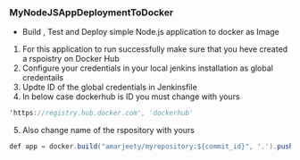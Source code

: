 ### MyNodeJSAppDeploymentToDocker
* Build , Test and Deploy simple Node.js application to docker as Image  
1. For this application to run successfully make sure that you heve created a rspoistry on Docker Hub  
2. Configure your credentials in your local jenkins installation as global credentails  
3. Updte ID of the global credentials in Jenkinsfile  
4. In below case dockerhub is ID you must change with yours  
````csharp  
'https://registry.hub.docker.com', 'dockerhub'  
````   
5. Also change name of the rspository with yours  

````csharp  
def app = docker.build("amarjeety/myrepository:${commit_id}", '.').push()
````  
